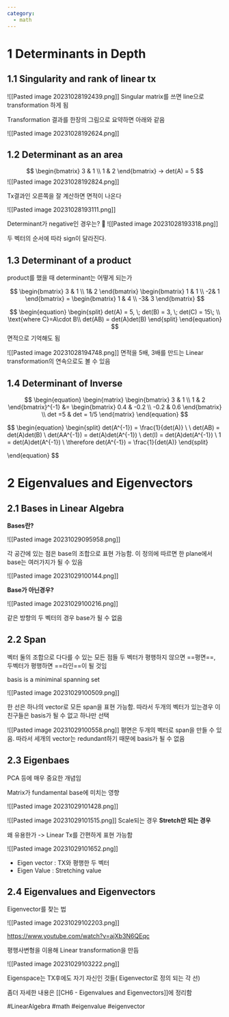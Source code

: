 ```yaml
---
category:
  - math
---
```


# 1 Determinants in Depth

## 1.1 Singularity and rank of linear tx

![[Pasted image 20231028192439.png]]
Singular matrix를 쓰면 line으로 transformation 하게 됨

Transformation 결과를 한장의 그림으로 요약하면 아래와 같음

![[Pasted image 20231028192624.png]]


## 1.2 Determinant as an area
$$
\begin{bmatrix}
3 & 1 \\
1 & 2
\end{bmatrix}
-> det(A) = 5
$$
![[Pasted image 20231028192824.png]]

Tx결과인 오른쪽을 잘 계산하면 면적이 나온다

![[Pasted image 20231028193111.png]]

Determinant가 negative인 경우는?

![[Pasted image 20231028193318.png]]

두 벡터의 순서에 따라 sign이 달라진다.

## 1.3 Determinant of a product
product를 했을 때 determinant는 어떻게 되는가

$$
\begin{bmatrix}
3 & 1 \\
1& 2
\end{bmatrix}
\begin{bmatrix}
1 & 1 \\
-2& 1
\end{bmatrix} = 
\begin{bmatrix}
1 & 4 \\
-3& 3
\end{bmatrix}
$$

$$
\begin{equation}
	\begin{split}
	det(A) = 5, \; det(B) = 3, \; det(C) = 15\; \\
	\text{where C}=A\cdot B\\
	det(AB) = det(A)det(B)
	\end{split}
\end{equation}
$$
면적으로 기억해도 됨

![[Pasted image 20231028194748.png]]
면적을 5배, 3배를 만드는 Linear transformation의 연속으로도 볼 수 있음


## 1.4 Determinant of Inverse

$$
\begin{equation}
	\begin{matrix}
		\begin{bmatrix}
			3 & 1 \\
			1 & 2
		\end{bmatrix}^{-1} &=
		\begin{bmatrix}
			0.4 & -0.2 \\
			-0.2 & 0.6
		\end{bmatrix}
		\\
		det =5  & det = 1/5
	\end{matrix}
\end{equation}
$$

$$
\begin{equation}
	\begin{split}
		det(A^{-1}) = \frac{1}{det(A)} \\ \\
		det(AB) = det(A)det(B) \\
		det(AA^{-1}) = det(A)det(A^{-1}) \\
		det(I) = det(A)det(A^{-1}) \\
		1 = det(A)det(A^{-1}) \\
		\therefore det(A^{-1}) = \frac{1}{det(A)}
	\end{split}

\end{equation}
$$

# 2 Eigenvalues and Eigenvectors
## 2.1 Bases in Linear Algebra 

**Bases란?**

![[Pasted image 20231029095958.png]]

각 공간에 있는 점은 base의 조합으로 표현 가능함. 이 정의에 따르면 한 plane에서 base는 여러가지가 될 수 있음

![[Pasted image 20231029100144.png]]

**Base가 아닌경우?**

![[Pasted image 20231029100216.png]]

같은 방향의 두 벡터의 경우 base가 될 수 없음



## 2.2 Span
벡터 둘의 조합으로 다다를 수 있는 모든 점들
두 벡터가 평행하지 않으면 ==평면==, 두벡터가 평행하면 ==라인==이 될 것임

basis is a miniminal spanning set

![[Pasted image 20231029100509.png]]

한 선은 하나의 vector로 모든 span을 표현 가능함. 따라서 두개의 벡터가 있는경우 이 친구들은 basis가 될 수 없고 하나만 선택

![[Pasted image 20231029100558.png]]
평면은 두개의 벡터로 span을 만들 수 있음. 따라서 세개의 vector는 redundant하기 때문에 basis가 될 수 없음

## 2.3 Eigenbaes
PCA 등에 매우 중요한 개념임

Matrix가 fundamental base에 미치는 영향

![[Pasted image 20231029101428.png]]


![[Pasted image 20231029101515.png]]
Scale되는 경우
**Stretch만 되는 경우**

왜 유용한가 -> Linear Tx를 간편하게 표현 가능함

![[Pasted image 20231029101652.png]]

- Eigen vector : TX와 평행한 두 벡터
- Eigen Value : Stretching value

## 2.4 Eigenvalues and Eigenvectors
Eigenvector를 찾는 법

![[Pasted image 20231029102203.png]]

https://www.youtube.com/watch?v=ajXb3N6QEqc

평행사변형을 이용해 Linear transformation을 만듬

![[Pasted image 20231029103222.png]]

Eigenspace는 TX후에도 자기 자신인 것들( Eigenvector로 정의 되는 각 선)


좀더 자세한 내용은 [[CH6 - Eigenvalues and Eigenvectors]]에 정리함


#LinearAlgebra #math #eigenvalue #eigenvector